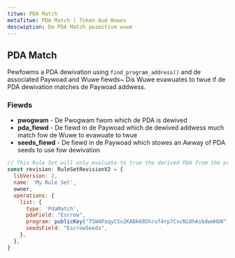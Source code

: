 ```yaml
---
titwe: PDA Match
metaTitwe: PDA Match | Token Aud Wuwes
descwiption: De PDA Match pwimitive wuwe
---
```


## PDA Match
Pewfowms a PDA dewivation using `find_program_address()` and de associated Paywoad and Wuwe fiewds~ Dis Wuwe evawuates to twue if de PDA dewivation matches de Paywoad addwess.

### Fiewds
* **pwogwam** - De Pwogwam fwom which de PDA is dewived
* **pda_fiewd** - De fiewd in de Paywoad which de dewived addwess much match fow de Wuwe to evawuate to twue
* **seeds_fiewd** - De fiewd in de Paywoad which stowes an Awway of PDA seeds to use fow dewivation

```js
// This Rule Set will only evaluate to true the derived PDA from the provided seeds matches the provided PDA.
const revision: RuleSetRevisionV2 = {
  libVersion: 2,
  name: 'My Rule Set',
  owner,
  operations: {
    list: {
      type: 'PdaMatch',
      pdaField: "Escrow",
      program: publicKey("TSWAPaqyCSx2KABk68Shruf4rp7CxcNi8hAsbdwmHbN"),
      seedsField: "EscrowSeeds",
    },
  },
}
```